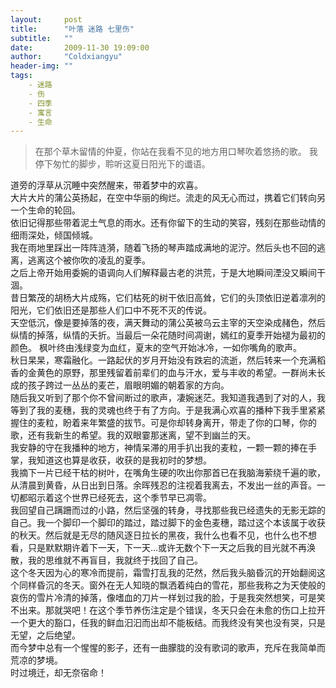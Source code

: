 ```yaml
---
layout:     post
title:      "叶落 迷路 七里伤"
subtitle:   ""
date:       2009-11-30 19:09:00
author:     "Coldxiangyu"
header-img: ""
tags:
    - 迷路
    - 伤
    - 四季
    - 寓言
    - 生命
---
```

>在那个草木留情的仲夏，你站在我看不见的地方用口琴吹着悠扬的歌。
>我停下匆忙的脚步，聆听这夏日阳光下的谶语。

道旁的浮草从沉睡中突然醒来，带着梦中的欢喜。  
大片大片的蒲公英扬起，在空中华丽的绚烂。流走的风无心而过，携着它们转向另一个生命的轮回。  
依旧记得那些带着泥土气息的雨水。还有你留下的生动的笑容，残刻在那些动情的细雨深处，倾国倾城。  
我在雨地里踩出一阵阵涟漪，随着飞扬的琴声踏成满地的泥泞。然后头也不回的逃离，逃离这个被你吹的凌乱的夏季。  
之后上帝开始用委婉的语调向人们解释最古老的洪荒，于是大地瞬间湮没又瞬间干涸。  
昔日繁茂的胡杨大片成殇，它们枯死的树干依旧高耸，它们的头顶依旧逆着凛冽的阳光，它们依旧还是那些人们口中不死不灭的传说。  
天空低沉，像是要掉落的夜，满天舞动的蒲公英被乌云主宰的天空染成赭色，然后纵情的掉落，纵情的夭折。当最后一朵花随时间凋谢，嫣红的夏季开始褪为最初的颜色。
枫叶终由浅绿变为血红，夏末的空气开始冰冷，一如你嘴角的歌声。  
秋日杲杲，寒霜融化。一路起伏的岁月开始没有跌宕的流逝，然后转来一个充满稻香的金黄色的原野，那里残留着前辈们的血与汗水，爱与丰收的希望。一群尚未长成的孩子跨过一丛丛的麦芒，眉眼明媚的朝着家的方向。  
随后我又听到了那个你不曾间断过的歌声，凄婉迷茫。我知道我遇到了对的人，我等到了我的麦穗，我的灵魂也终于有了方向。于是我满心欢喜的播种下我手里紧紧握住的麦粒，盼着来年繁盛的拔节。可是你却转身离开，带走了你的口琴，你的歌，还有我新生的希望。我的双眼霎那迷离，望不到幽兰的天。  
我安静的守在我播种的地方，神情呆滞的用手扒出我的麦粒，一颗一颗的捧在手掌，我知道这也算是收获，收获的是我初时的梦想。  
我摘下一片已经干枯的树叶，在嘴角生硬的吹出你那首已在我脑海萦绕千遍的歌，从清晨到黄昏，从日出到日落。余晖残忍的注视着我离去，不发出一丝的声音。一切都昭示着这个世界已经死去，这个季节早已凋零。  
我回望自己蹒跚而过的小路，然后坚强的转身，寻找那些我已经遗失的无影无踪的自己。我一个脚印一个脚印的踏过，踏过脚下的金色麦穗，踏过这个本该属于收获的秋天。然后就是无尽的随风逐日拉长的黑夜，我什么也看不见，也什么也不想看，只是默默期许着下一天，下一天…或许无数个下一天之后我的目光就不再涣散，我的思维就不再盲目，我就终于找回了自己。  
这个冬天因为心的寒冷而提前，霜雪打乱我的茫然，然后我头脑昏沉的开始翻阅这个同样昏沉的冬天。窗外在无人知晓的飘洒着纯白的雪花，那些我称之为天使般的哀伤的雪片冷清的掉落，像嗜血的刀片一样划过我的脸，于是我突然想笑，可是笑不出来。那就哭吧！在这个季节养伤注定是个错误，冬天只会在未愈的伤口上拉开一个更大的豁口，任我的鲜血汩汩而出却不能板结。而我终没有笑也没有哭，只是无望，之后绝望。  
而今梦中总有一个惺惺的影子，还有一曲朦胧的没有歌词的歌声，充斥在我简单而荒凉的梦境。  
时过境迁，却无奈宿命！  
